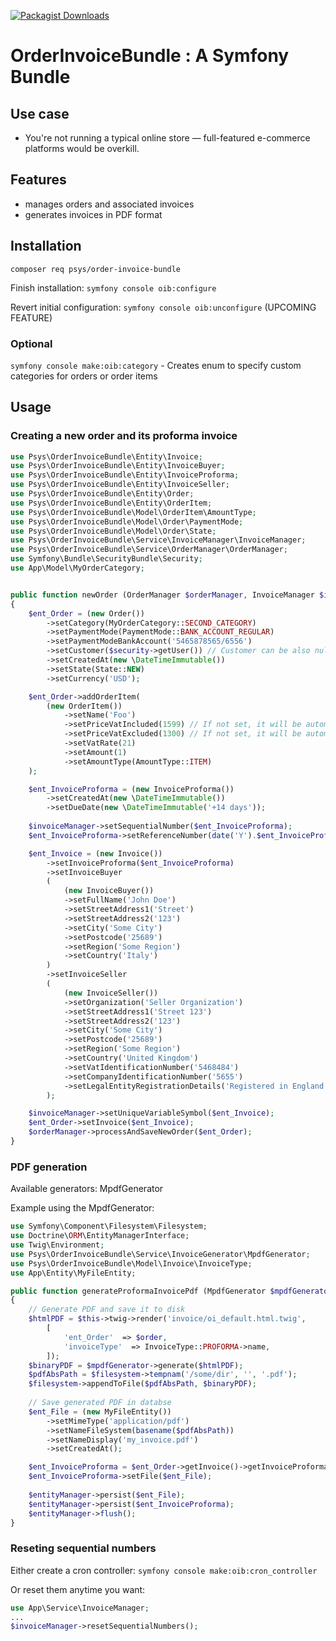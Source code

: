 [![Packagist Downloads](https://img.shields.io/packagist/dm/psys/order-invoice-bundle?style=flat)](https://packagist.org/packages/psys/order-invoice-bundle)


# OrderInvoiceBundle : A Symfony Bundle
## Use case
- You're not running a typical online store — full-featured e-commerce platforms would be overkill.
## Features
- manages orders and associated invoices
- generates invoices in PDF format

## Installation

`composer req psys/order-invoice-bundle`

Finish installation: `symfony console oib:configure`

Revert initial configuration: `symfony console oib:unconfigure` (UPCOMING FEATURE)


### Optional
`symfony console make:oib:category` - Creates enum to specify custom categories for orders or order items


## Usage

### Creating a new order and its proforma invoice
``` php
use Psys\OrderInvoiceBundle\Entity\Invoice;
use Psys\OrderInvoiceBundle\Entity\InvoiceBuyer;
use Psys\OrderInvoiceBundle\Entity\InvoiceProforma;
use Psys\OrderInvoiceBundle\Entity\InvoiceSeller;
use Psys\OrderInvoiceBundle\Entity\Order;
use Psys\OrderInvoiceBundle\Entity\OrderItem;
use Psys\OrderInvoiceBundle\Model\OrderItem\AmountType;
use Psys\OrderInvoiceBundle\Model\Order\PaymentMode;
use Psys\OrderInvoiceBundle\Model\Order\State;
use Psys\OrderInvoiceBundle\Service\InvoiceManager\InvoiceManager;
use Psys\OrderInvoiceBundle\Service\OrderManager\OrderManager;
use Symfony\Bundle\SecurityBundle\Security;
use App\Model\MyOrderCategory;


public function newOrder (OrderManager $orderManager, InvoiceManager $invoiceManager, Security $security) : void
{       
    $ent_Order = (new Order())
        ->setCategory(MyOrderCategory::SECOND_CATEGORY)
        ->setPaymentMode(PaymentMode::BANK_ACCOUNT_REGULAR)
        ->setPaymentModeBankAccount('5465878565/6556')
        ->setCustomer($security->getUser()) // Customer can be also null
        ->setCreatedAt(new \DateTimeImmutable())
        ->setState(State::NEW)
        ->setCurrency('USD');

    $ent_Order->addOrderItem(
        (new OrderItem())
            ->setName('Foo')
            ->setPriceVatIncluded(1599) // If not set, it will be automatically calculated from price exclusive of VAT
            ->setPriceVatExcluded(1300) // If not set, it will be automatically calculated from price inclusive of VAT
            ->setVatRate(21)
            ->setAmount(1)
            ->setAmountType(AmountType::ITEM)
    );

    $ent_InvoiceProforma = (new InvoiceProforma())
        ->setCreatedAt(new \DateTimeImmutable())
        ->setDueDate(new \DateTimeImmutable('+14 days'));
    
    $invoiceManager->setSequentialNumber($ent_InvoiceProforma);
    $ent_InvoiceProforma->setReferenceNumber(date('Y').$ent_InvoiceProforma->getSequentialNumber());

    $ent_Invoice = (new Invoice())
        ->setInvoiceProforma($ent_InvoiceProforma)
        ->setInvoiceBuyer
        (
            (new InvoiceBuyer())
            ->setFullName('John Doe')
            ->setStreetAddress1('Street')
            ->setStreetAddress2('123')
            ->setCity('Some City')
            ->setPostcode('25689')
            ->setRegion('Some Region')
            ->setCountry('Italy')
        )
        ->setInvoiceSeller
        (
            (new InvoiceSeller())
            ->setOrganization('Seller Organization')
            ->setStreetAddress1('Street 123')
            ->setStreetAddress2('123')
            ->setCity('Some City')
            ->setPostcode('25689')
            ->setRegion('Some Region')
            ->setCountry('United Kingdom')
            ->setVatIdentificationNumber('5468484')
            ->setCompanyIdentificationNumber('5655')
            ->setLegalEntityRegistrationDetails('Registered in England & Wales No. 01234567  ·  Registered office : 1 King’s Road, London SW1')
        );

    $invoiceManager->setUniqueVariableSymbol($ent_Invoice);
    $ent_Order->setInvoice($ent_Invoice);
    $orderManager->processAndSaveNewOrder($ent_Order);
}
```

### PDF generation
Available generators: MpdfGenerator

Example using the MpdfGenerator:

``` php
use Symfony\Component\Filesystem\Filesystem;
use Doctrine\ORM\EntityManagerInterface;
use Twig\Environment;
use Psys\OrderInvoiceBundle\Service\InvoiceGenerator\MpdfGenerator;
use Psys\OrderInvoiceBundle\Model\Invoice\InvoiceType;
use App\Entity\MyFileEntity;

public function generateProformaInvoicePdf (MpdfGenerator $mpdfGenerator, Filesystem $filesystem, Order $order, EntityManagerInterface $entityManager, Environment $twig) : void
{
    // Generate PDF and save it to disk
    $htmlPDF = $this->twig->render('invoice/oi_default.html.twig', 
        [
            'ent_Order'  => $order,
            'invoiceType'  => InvoiceType::PROFORMA->name,
        ]); 
    $binaryPDF = $mpdfGenerator->generate($htmlPDF);
    $pdfAbsPath = $filesystem->tempnam('/some/dir', '', '.pdf'); 
    $filesystem->appendToFile($pdfAbsPath, $binaryPDF);
    
    // Save generated PDF in databse
    $ent_File = (new MyFileEntity())
        ->setMimeType('application/pdf')
        ->setNameFileSystem(basename($pdfAbsPath))
        ->setNameDisplay('my_invoice.pdf')
        ->setCreatedAt();

    $ent_InvoiceProforma = $ent_Order->getInvoice()->getInvoiceProforma();
    $ent_InvoiceProforma->setFile($ent_File);
    
    $entityManager->persist($ent_File);
    $entityManager->persist($ent_InvoiceProforma);
    $entityManager->flush();
}
```


### Reseting sequential numbers
Either create a cron controller: `symfony console make:oib:cron_controller` 

Or reset them anytime you want:
``` php
use App\Service\InvoiceManager;
...
$invoiceManager->resetSequentialNumbers();
```